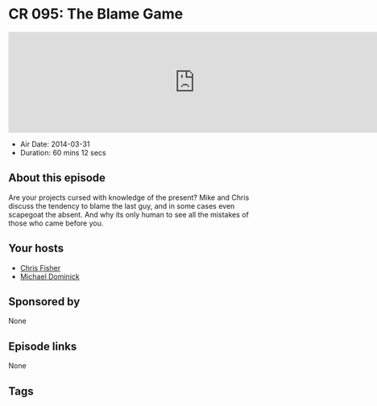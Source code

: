 # CR 095: The Blame Game

<iframe src="https://player.fireside.fm/v2/MLf2ZzhC+mnOjz0Yd?theme=dark" width="740" height="200" frameborder="0" scrolling="no"></iframe>

* Air Date: 2014-03-31
* Duration: 60 mins 12 secs

## About this episode

Are your projects cursed with knowledge of the present? Mike and Chris discuss the tendency to blame the last guy, and in some cases even scapegoat the absent. And why its only human to see all the mistakes of those who came before you.

## Your hosts
* [Chris Fisher](https://coder.show/hosts/chrislas)
* [Michael Dominick](https://coder.show/hosts/michael)

## Sponsored by

None



## Episode links

None



## Tags

